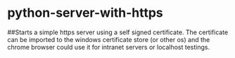 # python-server-with-https

##Starts a simple https server using a self signed certificate. The certificate can be imported to the windows certificate store (or other os) and the chrome browser could use it for intranet servers or localhost testings.
